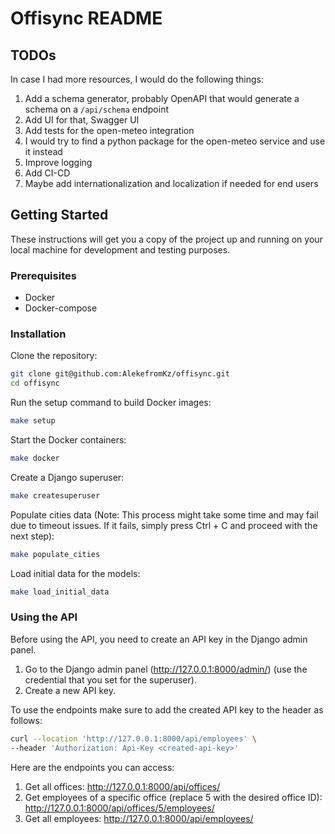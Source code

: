 # Offisync README

## TODOs 

In case I had more resources, I would do the following things:
1. Add a schema generator, probably OpenAPI that would generate a schema on a `/api/schema` endpoint
2. Add UI for that, Swagger UI 
3. Add tests for the open-meteo integration 
4. I would try to find a python package for the open-meteo service and use it instead
5. Improve logging 
6. Add CI-CD 
7. Maybe add internationalization and localization if needed for end users

## Getting Started

These instructions will get you a copy of the project up and running on your local machine for development and testing
purposes.

### Prerequisites

- Docker
- Docker-compose

### Installation

Clone the repository:

```bash
git clone git@github.com:AlekefromKz/offisync.git
cd offisync
```

Run the setup command to build Docker images:

```bash
make setup
```

Start the Docker containers:

```bash
make docker
```

Create a Django superuser:

```bash
make createsuperuser
```

Populate cities data (Note: This process might take some time and may fail due to timeout issues. If it fails, simply
press Ctrl + C and proceed with the next step):

```bash
make populate_cities
```

Load initial data for the models:

```bash
make load_initial_data
```

### Using the API

Before using the API, you need to create an API key in the Django admin panel.

1. Go to the Django admin panel (http://127.0.0.1:8000/admin/) (use the credential that you set for the superuser).
2. Create a new API key.

To use the endpoints make sure to add the created API key to the header as follows:

```bash
curl --location 'http://127.0.0.1:8000/api/employees' \
--header 'Authorization: Api-Key <created-api-key>'
```

Here are the endpoints you can access:

1. Get all offices: http://127.0.0.1:8000/api/offices/
2. Get employees of a specific office (replace 5 with the desired office
   ID): http://127.0.0.1:8000/api/offices/5/employees/
3. Get all employees: http://127.0.0.1:8000/api/employees/
